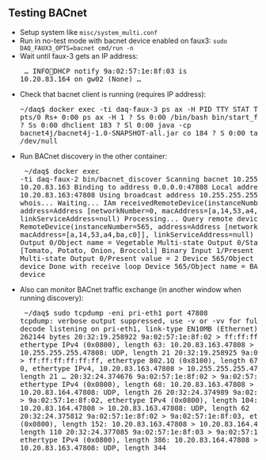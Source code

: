 ## Testing BACnet

* Setup system like `misc/system_multi.conf`
* Run in no-test mode with bacnet device enabled on faux3: `sudo DAQ_FAUX3_OPTS=bacnet cmd/run -n`
* Wait until faux-3 gets an IP address:<pre>
&hellip;
INFO:runner:DHCP notify 9a:02:57:1e:8f:03 is 10.20.83.164 on gw02 (None)
&hellip;
</pre>

* Check that bacnet client is running (requires IP address):<pre>
~/daq$ docker exec -ti daq-faux-3 ps ax -H
   PID TTY      STAT   TIME COMMAND
   226 pts/0    Rs+    0:00 ps ax -H
     1 ?        Ss     0:00 /bin/bash bin/start_faux bacnet
   177 ?        Ss     0:00   dhclient
   183 ?        Sl     0:00   java -cp bacnet4j/bacnet4j-1.0-SNAPSHOT-all.jar co
   184 ?        S      0:00   tail -f /dev/null
</pre>

* Run BACnet discovery in the other container:<pre>
~/daq$ docker exec -ti daq-faux-2 bin/bacnet_discover
Scanning bacnet 10.255.255.255 from 10.20.83.163
Binding to address 0.0.0.0:47808
Local address is 10.20.83.163:47808
Using broadcast address 10.255.255.255:47808
Sending whois...
Waiting...
IAm receivedRemoteDevice(instanceNumber=565, address=Address [networkNumber=0, macAddress=[a,14,53,a4,ba,c0]], linkServiceAddress=null)
Processing...
Query remote device RemoteDevice(instanceNumber=565, address=Address [networkNumber=0, macAddress=[a,14,53,a4,ba,c0]], linkServiceAddress=null)
  Multi-state Output 0/Object name = Vegetable
  Multi-state Output 0/State text = [Tomato, Potato, Onion, Broccoli]
  Binary Input 1/Present value = 0
&hellip;
  Multi-state Output 0/Present value = 2
  Device 565/Object name = BACnet device
Done with receive loop
  Device 565/Object name = BACnet device
</pre>

* Also can monitor BACnet traffic exchange (in another window when running discovery):<pre>
~/daq$ sudo tcpdump -eni pri-eth1 port 47808
tcpdump: verbose output suppressed, use -v or -vv for full protocol decode
listening on pri-eth1, link-type EN10MB (Ethernet), capture size 262144 bytes
20:32:19.258922 9a:02:57:1e:8f:02 > ff:ff:ff:ff:ff:ff, ethertype IPv4 (0x0800), length 63: 10.20.83.163.47808 > 10.255.255.255.47808: UDP, length 21
20:32:19.258925 9a:02:57:1e:8f:02 > ff:ff:ff:ff:ff:ff, ethertype 802.1Q (0x8100), length 67: vlan 10, p 0, ethertype IPv4, 10.20.83.163.47808 > 10.255.255.255.47808: UDP, length 21
&hellip;
20:32:24.374676 9a:02:57:1e:8f:02 > 9a:02:57:1e:8f:03, ethertype IPv4 (0x0800), length 68: 10.20.83.163.47808 > 10.20.83.164.47808: UDP, length 26
20:32:24.374989 9a:02:57:1e:8f:03 > 9a:02:57:1e:8f:02, ethertype IPv4 (0x0800), length 104: 10.20.83.164.47808 > 10.20.83.163.47808: UDP, length 62
20:32:24.375812 9a:02:57:1e:8f:02 > 9a:02:57:1e:8f:03, ethertype IPv4 (0x0800), length 152: 10.20.83.163.47808 > 10.20.83.164.47808: UDP, length 110
20:32:24.377085 9a:02:57:1e:8f:03 > 9a:02:57:1e:8f:02, ethertype IPv4 (0x0800), length 386: 10.20.83.164.47808 > 10.20.83.163.47808: UDP, length 344
</pre>
